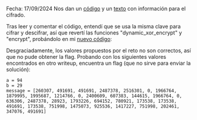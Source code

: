 Fecha: 17/09/2024
Nos dan un [código](./custom_encryption.py) y un [texto](./enc_flag) con información para el cifrado. 

Tras leer y comentar el código, entendí que se usa la misma clave para cifrar y descifrar, así que revertí las funciones "dynamic_xor_encrypt" y "encrypt", probándolo en mi [nuevo código](./custom_decryption.py): 

Desgraciadamente, los valores propuestos por el reto no son correctos, así que no pude obtener la flag. Probando con los siguientes valores encontrados en otro writeup, encuentra un flag (que no sirve para enviar la solución): 

```
a = 94
b = 29
message = [260307, 491691, 491691, 2487378, 2516301, 0, 1966764, 1879995, 1995687, 1214766, 0, 2400609, 607383, 144615, 1966764, 0, 636306, 2487378, 28923, 1793226, 694152, 780921, 173538, 173538, 491691, 173538, 751998, 1475073, 925536, 1417227, 751998, 202461, 347076, 491691]
```